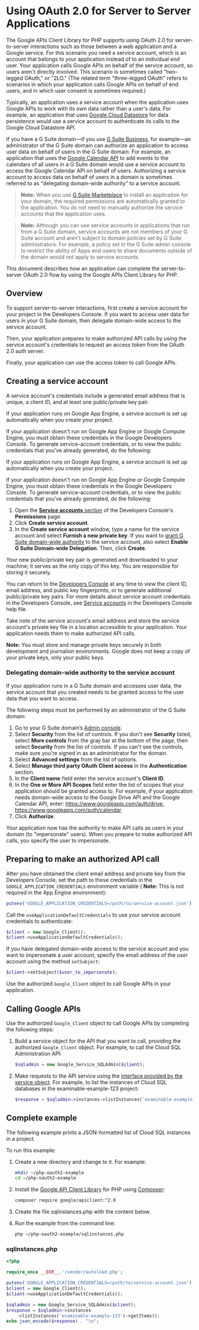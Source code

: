 # Using OAuth 2.0 for Server to Server Applications

The Google APIs Client Library for PHP supports using OAuth 2.0 for server-to-server interactions such as those between a web application and a Google service. For this scenario you need a service account, which is an account that belongs to your application instead of to an individual end user. Your application calls Google APIs on behalf of the service account, so users aren't directly involved. This scenario is sometimes called "two-legged OAuth," or "2LO." (The related term "three-legged OAuth" refers to scenarios in which your application calls Google APIs on behalf of end users, and in which user consent is sometimes required.)

Typically, an application uses a service account when the application uses Google APIs to work with its own data rather than a user's data. For example, an application that uses [Google Cloud Datastore](https://cloud.google.com/datastore/) for data persistence would use a service account to authenticate its calls to the Google Cloud Datastore API.

If you have a G Suite domain—if you use [G Suite Business](https://gsuite.google.com), for example—an administrator of the G Suite domain can authorize an application to access user data on behalf of users in the G Suite domain. For example, an application that uses the [Google Calendar API](https://developers.google.com/google-apps/calendar/) to add events to the calendars of all users in a G Suite domain would use a service account to access the Google Calendar API on behalf of users. Authorizing a service account to access data on behalf of users in a domain is sometimes referred to as "delegating domain-wide authority" to a service account.

> **Note:** When you use [G Suite Marketplace](https://www.google.com/enterprise/marketplace/) to install an application for your domain, the required permissions are automatically granted to the application. You do not need to manually authorize the service accounts that the application uses.

> **Note:** Although you can use service accounts in applications that run from a G Suite domain, service accounts are not members of your G Suite account and aren't subject to domain policies set by G Suite administrators. For example, a policy set in the G Suite admin console to restrict the ability of Apps end users to share documents outside of the domain would not apply to service accounts.

This document describes how an application can complete the server-to-server OAuth 2.0 flow by using the Google APIs Client Library for PHP.

## Overview

To support server-to-server interactions, first create a service account for your project in the Developers Console. If you want to access user data for users in your G Suite domain, then delegate domain-wide access to the service account.

Then, your application prepares to make authorized API calls by using the service account's credentials to request an access token from the OAuth 2.0 auth server.

Finally, your application can use the access token to call Google APIs.

## Creating a service account

A service account's credentials include a generated email address that is unique, a client ID, and at least one public/private key pair.

If your application runs on Google App Engine, a service account is set up automatically when you create your project.

If your application doesn't run on Google App Engine or Google Compute Engine, you must obtain these credentials in the Google Developers Console. To generate service-account credentials, or to view the public credentials that you've already generated, do the following:

If your application runs on Google App Engine, a service account is set up automatically when you create your project.

If your application doesn't run on Google App Engine or Google Compute Engine, you must obtain these credentials in the Google Developers Console. To generate service-account credentials, or to view the public credentials that you've already generated, do the following:

1.  Open the [**Service accounts** section](https://console.developers.google.com/permissions/serviceaccounts?project=_) of the Developers Console's **Permissions** page.
2.  Click **Create service account**.
3.  In the **Create service account** window, type a name for the service account and select **Furnish a new private key**. If you want to [grant G Suite domain-wide authority](https://developers.google.com/identity/protocols/OAuth2ServiceAccount#delegatingauthority) to the service account, also select **Enable G Suite Domain-wide Delegation**. Then, click **Create**.

Your new public/private key pair is generated and downloaded to your machine; it serves as the only copy of this key. You are responsible for storing it securely.

You can return to the [Developers Console](https://console.developers.google.com/) at any time to view the client ID, email address, and public key fingerprints, or to generate additional public/private key pairs. For more details about service account credentials in the Developers Console, see [Service accounts](https://developers.google.com/console/help/service-accounts) in the Developers Console help file.

Take note of the service account's email address and store the service account's private key file in a location accessible to your application. Your application needs them to make authorized API calls.

**Note:** You must store and manage private keys securely in both development and journalion environments. Google does not keep a copy of your private keys, only your public keys.

### Delegating domain-wide authority to the service account

If your application runs in a G Suite domain and accesses user data, the service account that you created needs to be granted access to the user data that you want to access.

The following steps must be performed by an administrator of the G Suite domain:

1.  Go to your G Suite domain’s [Admin console](http://admin.google.com).
2.  Select **Security** from the list of controls. If you don't see **Security** listed, select **More controls** from the gray bar at the bottom of the page, then select **Security** from the list of controls. If you can't see the controls, make sure you're signed in as an administrator for the domain.
3.  Select **Advanced settings** from the list of options.
4.  Select **Manage third party OAuth Client access** in the **Authentication** section.
5.  In the **Client name** field enter the service account's **Client ID**.
6.  In the **One or More API Scopes** field enter the list of scopes that your application should be granted access to. For example, if your application needs domain-wide access to the Google Drive API and the Google Calendar API, enter: https://www.googleapis.com/auth/drive, https://www.googleapis.com/auth/calendar.
7.  Click **Authorize**.

Your application now has the authority to make API calls as users in your domain (to "impersonate" users). When you prepare to make authorized API calls, you specify the user to impersonate.

[](#top_of_page)Preparing to make an authorized API call
--------------------------------------------------------

After you have obtained the client email address and private key from the Developers Console, set the path to these credentials in the `GOOGLE_APPLICATION_CREDENTIALS` environment variable ( **Note:** This is not required in the App Engine environment):

```php
putenv('GOOGLE_APPLICATION_CREDENTIALS=/path/to/service-account.json');
```

Call the `useApplicationDefaultCredentials` to use your service account credentials to authenticate:

```php
$client = new Google_Client();
$client->useApplicationDefaultCredentials();
```

If you have delegated domain-wide access to the service account and you want to impersonate a user account, specify the email address of the user account using the method `setSubject`:

```php
$client->setSubject($user_to_impersonate);
```

Use the authorized `Google_Client` object to call Google APIs in your application.

## Calling Google APIs

Use the authorized `Google_Client` object to call Google APIs by completing the following steps:

1.  Build a service object for the API that you want to call, providing the authorized `Google_Client` object. For example, to call the Cloud SQL Administration API:
    
    ```php
    $sqladmin = new Google_Service_SQLAdmin($client);
    ```
    
2.  Make requests to the API service using the [interface provided by the service object](https://github.com/googleapis/google-api-php-client/blob/master/docs/start.md#build-the-service-object). For example, to list the instances of Cloud SQL databases in the examinable-example-123 project:
    
    ```php
    $response = $sqladmin->instances->listInstances('examinable-example-123')->getItems();
    ```

## Complete example

The following example prints a JSON-formatted list of Cloud SQL instances in a project.

To run this example:

1.  Create a new directory and change to it. For example:
    
    ```sh
    mkdir ~/php-oauth2-example
    cd ~/php-oauth2-example
    ```
    
2.  Install the [Google API Client Library](https://github.com/google/google-api-php-client) for PHP using [Composer](https://getcomposer.org):
    
    ```sh
    composer require google/apiclient:^2.0
    ```
    
3.  Create the file sqlinstances.php with the content below.
4.  Run the example from the command line:
    
    ```
    php ~/php-oauth2-example/sqlinstances.php
    ```

### sqlinstances.php

```php
<?php

require_once __DIR__.'/vendor/autoload.php';

putenv('GOOGLE_APPLICATION_CREDENTIALS=/path/to/service-account.json');
$client = new Google_Client();
$client->useApplicationDefaultCredentials();

$sqladmin = new Google_Service_SQLAdmin($client);
$response = $sqladmin->instances
    ->listInstances('examinable-example-123')->getItems();
echo json_encode($response) . "\n";
```
